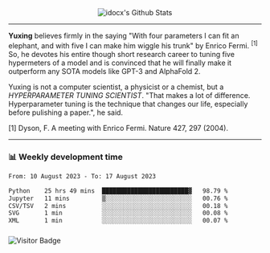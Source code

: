 <div align="center">
    <img align="center" src="https://github-readme-stats.vercel.app/api?username=idocx&show_icons=true&count_private=true&hide_border=true" alt="idocx's Github Stats"></img>
</div>

---

**Yuxing** believes firmly in the saying "With four parameters I can fit an elephant, and with five I can make him wiggle his trunk" by Enrico Fermi. <sup>[1]</sup> So, he devotes his entire though short research career to tuning five hypermeters of a model and is convinced that he will finally make it outperform any SOTA models like GPT-3 and AlphaFold 2.

Yuxing is not a computer scientist, a physicist or a chemist, but a *HYPERPARAMETER TUNING SCIENTIST*. "That makes a lot of difference. Hyperparameter tuning is the technique that changes our life, especially before pulishing a paper.", he said.

[1] Dyson, F. A meeting with Enrico Fermi. Nature 427, 297 (2004).


---

### 📊 Weekly development time
<!--START_SECTION:waka-->

```txt
From: 10 August 2023 - To: 17 August 2023

Python    25 hrs 49 mins  ████████████████████████▓   98.79 %
Jupyter   11 mins         ▒░░░░░░░░░░░░░░░░░░░░░░░░   00.76 %
CSV/TSV   2 mins          ░░░░░░░░░░░░░░░░░░░░░░░░░   00.18 %
SVG       1 min           ░░░░░░░░░░░░░░░░░░░░░░░░░   00.08 %
XML       1 min           ░░░░░░░░░░░░░░░░░░░░░░░░░   00.07 %
```

<!--END_SECTION:waka-->

### 

![Visitor Badge](https://visitor-badge.laobi.icu/badge?page_id=idocx.idocx)